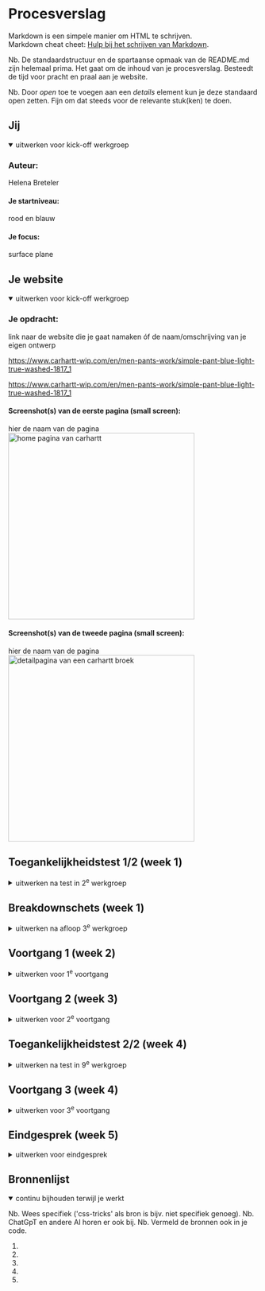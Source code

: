 # Procesverslag
Markdown is een simpele manier om HTML te schrijven.  
Markdown cheat cheet: [Hulp bij het schrijven van Markdown](https://github.com/adam-p/markdown-here/wiki/Markdown-Cheatsheet).

Nb. De standaardstructuur en de spartaanse opmaak van de README.md zijn helemaal prima. Het gaat om de inhoud van je procesverslag. Besteedt de tijd voor pracht en praal aan je website.

Nb. Door *open* toe te voegen aan een *details* element kun je deze standaard open zetten. Fijn om dat steeds voor de relevante stuk(ken) te doen.





## Jij

<details open>
  <summary>uitwerken voor kick-off werkgroep</summary>

  ### Auteur:
  Helena Breteler

  #### Je startniveau:
  rood en blauw

  #### Je focus:
  surface plane
 
</details>





## Je website

<details open>
  <summary>uitwerken voor kick-off werkgroep</summary>

  ### Je opdracht:
  link naar de website die je gaat namaken óf de naam/omschrijving van je eigen ontwerp
  
  https://www.carhartt-wip.com/en/men-pants-work/simple-pant-blue-light-true-washed-1817_1
  
  https://www.carhartt-wip.com/en/men-pants-work/simple-pant-blue-light-true-washed-1817_1

  #### Screenshot(s) van de eerste pagina (small screen): 
  hier de naam van de pagina  
  <img src="ScreenshotHomOfficialCarharttWIP.png" width="375px" alt="home pagina van carhartt">

  #### Screenshot(s) van de tweede pagina (small screen):
  hier de naam van de pagina  
  <img src="ScreenshotDetailpageCarharttWIPLandonPant.png" width="375px" alt="detailpagina van een carhartt broek">
 
</details>



## Toegankelijkheidstest 1/2 (week 1)

<details>
  <summary>uitwerken na test in 2<sup>e</sup> werkgroep</summary>

  ### Bevindingen
  Lijst met je bevindingen die in de test naar voren kwamen:
  De voice over gaat eerst de header langs ook op volgorde enb laat meteen weten dat je op de carhartt website bevind.
  Bij de iconen gaat die ze ook op volgorde langs, maar leest hij ook 'afbeelding', dat het een afbeelding is kan overgeslagen worden.
  Flag of the knop groep zegt hij een paar keer. onduidelijk of die de nav leest of de home pagina langs gaat.
  Hij leest de nav buiten beeld voor, per categorie. zou fijn zijn als die eerst 'men' women' etc voorleest dan 'men' en alles wat daaronder/daar in valt.
  Koppen begint bij de nieuwsletter, beetje gek vind ik. dit is ook de enige kop in de hele home pagina.
  
</details>



## Breakdownschets (week 1)

<details>
  <summary>uitwerken na afloop 3<sup>e</sup> werkgroep</summary>

  ### de hele pagina: 
  <img src="readme-images/sshomepagehelena.png" width="375px" alt="breakdown van de hele pagina">

  ### dynamisch deel (bijv menu): 
  <img src="readme-images/nav" width="375px" alt="breakdown van een dynamisch deel">

  ### wellicht nog een dynamisch deel (bijv filter): 
  <img src="readme-images/carroussel" width="375px" alt="breakdown van nog een dynamisch deel">

</details>





## Voortgang 1 (week 2)

<details>
  <summary>uitwerken voor 1<sup>e</sup> voortgang</summary>

  ### Stand van zaken
  hier dit ging goed & dit was lastig (neem ook screenshots op van delen van je website en code)


  ### Agenda voor meeting
  samen met je groepje opstellen

  | Michelle        |
  •⁠  animatie button (in zero state)
  •⁠  ⁠elementen apart aanspreken, lukt vaak wel maar niet altijd
  •⁠  ⁠opbouw zonder sections en div’jes te gebruiken vind ik nog moeilijk
  
  | Tess            |
  •  Flexbox in de header, ik krijg bepaalde elementen niet zoals ik wil
  •  Typografie lukt niet op alle elementen 
  •⁠  ⁠lastig om een opbouw te maken met weinig/geen div’s en classes
  
  | Sabri           |
  •  Hoe moet ik weten welke goede momenten zijn om flexbox en grid toe te passen?
  
  | Helena        |
  • Header recht krijgen met flexbx
  • GitHub link goed hebben staan



  ### Verslag van meeting
  hier na afloop snel de uitkomsten van de meeting vastleggen

  - Header staat goed met flexbox, maar nog niet recht met grid, volgende les
  - Font goed gekoppelt
  - mee gekeken met de bevindingen van de teamgenoten!

</details>





## Voortgang 2 (week 3)

<details>
  <summary>uitwerken voor 2<sup>e</sup> voortgang</summary>

  ### Stand van zaken
  hier dit ging goed & dit was lastig (neem ook screenshots op van delen van je website en code)


  ### Agenda voor meeting
  samen met je groepje opstellen

  | Michelle        |
  •⁠  
  
  | Tess            |
  •  het lukt niet goed om de header te stylen met flexbox en het werkt niet goed mee
  •⁠  ⁠mijn afbeeldingen op de homepage moeten een lijst zijn waar je doorheen kan scrollen maar het lukt niet helemaal goed
  •⁠  ⁠bij mijn tweede pagina heb ik een background color toegevoegd maar die wordt nu ook toegepast op elementen waarbij ik dat niet wil.
  
  | Sabri           |
  •  Wat is de beste manier om een hamburgermenu te maken?
  
  | Helena        |
  • Hoe kan ik de zoekbalk toevoegen


  ### Verslag van meeting
  hier na afloop snel de uitkomsten van de meeting vastleggen

  - https://codepen.io/shooft/pen/JjxmvrL
  - https://www.a11yproject.com/posts/how-to-hide-content/ (content laten voorlezen maar niet zien)
  

</details>





## Toegankelijkheidstest 2/2 (week 4)

<details>
  <summary>uitwerken na test in 9<sup>e</sup> werkgroep</summary>

  ### Bevindingen
  Lijst met je bevindingen die in de test naar voren kwamen (geef ook aan wat er verbeterd is):
  • De volgorde van de foto en kopjes omdraaien om duidelijker te maken waar de gebruiker naar kijkt. 

</details>





## Voortgang 3 (week 4)

<details>
  <summary>uitwerken voor 3<sup>e</sup> voortgang</summary>

  ### Stand van zaken
  hier dit ging goed & dit was lastig (neem ook screenshots op van delen van je website en code)


  ### Agenda voor meeting
  samen met je groepje opstellen

  | Michelle        |
  •⁠  
  
  | Tess            |
  •  Hoe moet de screen reader gebruiken
  
  | Sabri           |
  •  Wat is de beste manier om een hamburgermenu te maken?
  
  | Helena        |
  • socials in grid
  • footer form


  ### Verslag van meeting
  hier na afloop snel de uitkomsten van de meeting vastleggen

  - grijze overlay
  - hover en tab andere kleur voor toegankelijkheid

</details>





## Eindgesprek (week 5)

<details>
  <summary>uitwerken voor eindgesprek</summary>

  ### Je uitkomst - karakteristiek screenshots:
  <img src="readme-images/sshomepagehelena.png" width="375px" alt="uitomst opdracht 1">
  <img src="readme-images/ssdetailpagehelena.png" width="375px" alt="uitomst opdracht 1">


  ### Dit ging goed/Heb ik geleerd: 
  Korte omschrijving met plaatjes

  - de subscibe voor de newsletter responsive
  - scroll van artikelen toevoegen

    **herkansing**
  - tekst buiten beeld maar wel voor laten lezen door screen reader met a11y !!
  - foto's van detailpagina in carroussel op formaat zetten
  - dropdown - select option value
  - radiobuttons met tag radio, zelfde categorie door zelfde name te geven
  - hide content -
    .visually-hidden {
      clip: rect(0 0 0 0);
      clip-path: inset(50%);
      height: 1px;
      overflow: hidden;
      position: absolute;
      white-space: nowrap;
      width: 1px;
    }
    " class toevoegen aan plek die je niet wilt zien maar wel wilt oplezen.

  <img src="readme-images/nav" width="375px" alt="top">
  <img src="readme-images/header" width="375px" alt="top">
  <img src="readme-images/footer" width="375px" alt="top">
  <img src="readme-images/carroussel" width="375px" alt="top">
  <img src="readme-images/headerdetail" width="375px" alt="top">


  ### Dit was lastig/Is niet gelukt:
  Korte omschrijving met plaatjes

  - Read.me opnieuw schrijven
  - header van detail pagina goed zetten
  - social media logos padding op li gezet ipv op de svg zelf. waardoor de website nog stukje kon scrollen naar de     zijkant.
  
</details>





## Bronnenlijst

<details open>
  <summary>continu bijhouden terwijl je werkt</summary>

  Nb. Wees specifiek ('css-tricks' als bron is bijv. niet specifiek genoeg). 
  Nb. ChatGpT en andere AI horen er ook bij.
  Nb. Vermeld de bronnen ook in je code.

  1. <!-- logo in header: svg copy van carhartt-wip.com -->
  2. <!-- button in header: svg copy van carhartt-wip.com -->
  3. <!-- alle foto's: carhartt-wip.com download -->
  5. <!-- bron foto's : https://www.carhartt-wip.com/en/men-pants-work/simple-pant-blue-light-true-washed-1817_1 -->
  6. <!-- bron code carrousels: https://codepen.io/shooft/pen/mdBOZLz -->

</details>
